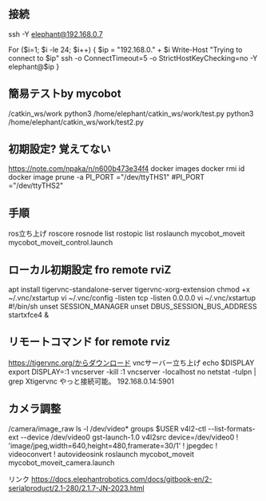 ## 接続

ssh -Y elephant@192.168.0.7

For ($i=1; $i -le 24; $i++) {
    $ip = "192.168.0." + $i
    Write-Host "Trying to connect to $ip"
    ssh -o ConnectTimeout=5 -o StrictHostKeyChecking=no -Y elephant@$ip
}

## 簡易テストby mycobot

/catkin_ws/work
python3 /home/elephant/catkin_ws/work/test.py
python3 /home/elephant/catkin_ws/work/test2.py

## 初期設定? 覚えてない

https://note.com/npaka/n/n600b473e34f4
docker images
docker rmi id
docker image prune -a
PI_PORT ="/dev/ttyTHS1"
#PI_PORT ="/dev/ttyTHS2"

## 手順

ros立ち上げ
roscore
rosnode list
rostopic list
roslaunch mycobot_moveit mycobot_moveit_control.launch



## ローカル初期設定 fro remote rviZ
apt install tigervnc-standalone-server tigervnc-xorg-extension
chmod +x ~/.vnc/xstartup
vi ~/.vnc/config
    -listen tcp
    -listen 0.0.0.0
vi ~/.vnc/xstartup
    #!/bin/sh
    unset SESSION_MANAGER
    unset DBUS_SESSION_BUS_ADDRESS
    startxfce4 &


## リモートコマンド for remote rviz
https://tigervnc.org/からダウンロード
vncサーバー立ち上げ
echo $DISPLAY
export DISPLAY=:1
vncserver -kill :1
vncserver -localhost no
netstat -tulpn | grep Xtigervnc
やっと接続可能。
192.168.0.14:5901

## カメラ調整
/camera/image_raw
ls -l /dev/video*
groups $USER
v4l2-ctl --list-formats-ext --device /dev/video0
gst-launch-1.0 v4l2src device=/dev/video0 ! 'image/jpeg,width=640,height=480,framerate=30/1' ! jpegdec ! videoconvert ! autovideosink
roslaunch mycobot_moveit mycobot_moveit_camera.launch





リンク
https://docs.elephantrobotics.com/docs/gitbook-en/2-serialproduct/2.1-280/2.1.7-JN-2023.html